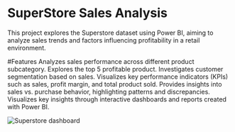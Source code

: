 # SuperStore Sales Analysis
This project explores the Superstore dataset using Power BI, aiming to analyze sales trends and factors influencing profitability in a retail environment.

#Features
Analyzes sales performance across different product subcategory.
Explores the top 5 profitable product.
Investigates customer segmentation based on sales.
Visualizes key performance indicators (KPIs) such as sales, profit margin, and total product sold.
Provides insights into sales vs. purchase behavior, highlighting patterns and discrepancies.
Visualizes key insights through interactive dashboards and reports created with Power BI.

![Superstore dashboard](https://github.com/SimranSinha14/Power-BI-Project/assets/127465330/3287254d-4502-4faa-abd4-8e87b1ec3fd9)
